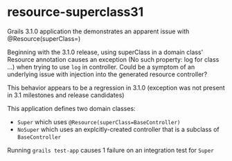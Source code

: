 # resource-superclass31
Grails 3.1.0 application the demonstrates an apparent issue with @Resource(superClass=)

Beginning with the 3.1.0 release, using superClass in a domain class' Resource annotation causes an exception (No such property: log for class ...) when trying to use `log` in controller. Could be a symptom of an underlying issue with injection into the generated resource controller?

This behavior appears to be a regression in 3.1.0 (exception was not present in 3.1 milestones and release candidates)

This application defines two domain classes:

* `Super` which uses `@Resource(superClass=BaseController)`
* `NoSuper` which uses an explcitly-created controller that is a subclass of `BaseController`

Running `grails test-app` causes 1 failure on an integration test for `Super`